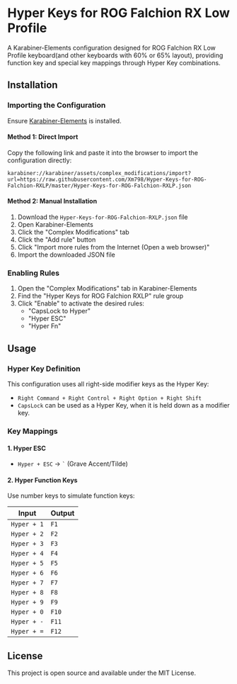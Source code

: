 # Hyper Keys for ROG Falchion RX Low Profile

A Karabiner-Elements configuration designed for ROG Falchion RX Low Profile keyboard(and other keyboards with 60% or 65% layout), providing function key and special key mappings through Hyper Key combinations.

## Installation

### Importing the Configuration

Ensure [Karabiner-Elements](https://karabiner-elements.pqrs.org/) is installed.

#### Method 1: Direct Import

Copy the following link and paste it into the browser to import the configuration directly:

```text
karabiner://karabiner/assets/complex_modifications/import?url=https://raw.githubusercontent.com/Xm798/Hyper-Keys-for-ROG-Falchion-RXLP/master/Hyper-Keys-for-ROG-Falchion-RXLP.json
```

#### Method 2: Manual Installation

1. Download the `Hyper-Keys-for-ROG-Falchion-RXLP.json` file
2. Open Karabiner-Elements
3. Click the "Complex Modifications" tab
4. Click the "Add rule" button
5. Click "Import more rules from the Internet (Open a web browser)"
6. Import the downloaded JSON file

### Enabling Rules

1. Open the "Complex Modifications" tab in Karabiner-Elements
2. Find the "Hyper Keys for ROG Falchion RXLP" rule group
3. Click "Enable" to activate the desired rules:
   - "CapsLock to Hyper"
   - "Hyper ESC"
   - "Hyper Fn"

## Usage

### Hyper Key Definition

This configuration uses all right-side modifier keys as the Hyper Key:

- `Right Command + Right Control + Right Option + Right Shift`
- `CapsLock` can be used as a Hyper Key, when it is held down as a modifier key.

### Key Mappings

#### 1. Hyper ESC

- `Hyper + ESC` → `` ` `` (Grave Accent/Tilde)

#### 2. Hyper Function Keys

Use number keys to simulate function keys:

| Input | Output |
|-------|--------|
| `Hyper + 1` | `F1` |
| `Hyper + 2` | `F2` |
| `Hyper + 3` | `F3` |
| `Hyper + 4` | `F4` |
| `Hyper + 5` | `F5` |
| `Hyper + 6` | `F6` |
| `Hyper + 7` | `F7` |
| `Hyper + 8` | `F8` |
| `Hyper + 9` | `F9` |
| `Hyper + 0` | `F10` |
| `Hyper + -` | `F11` |
| `Hyper + =` | `F12` |

## License

This project is open source and available under the MIT License.
